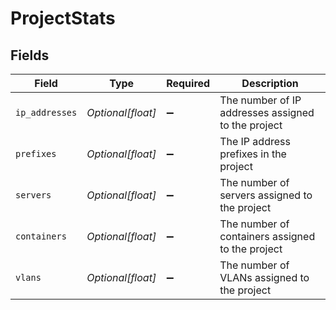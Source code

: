 # ProjectStats


## Fields

| Field                                              | Type                                               | Required                                           | Description                                        |
| -------------------------------------------------- | -------------------------------------------------- | -------------------------------------------------- | -------------------------------------------------- |
| `ip_addresses`                                     | *Optional[float]*                                  | :heavy_minus_sign:                                 | The number of IP addresses assigned to the project |
| `prefixes`                                         | *Optional[float]*                                  | :heavy_minus_sign:                                 | The IP address prefixes in the project             |
| `servers`                                          | *Optional[float]*                                  | :heavy_minus_sign:                                 | The number of servers assigned to the project      |
| `containers`                                       | *Optional[float]*                                  | :heavy_minus_sign:                                 | The number of containers assigned to the project   |
| `vlans`                                            | *Optional[float]*                                  | :heavy_minus_sign:                                 | The number of VLANs assigned to the project        |
